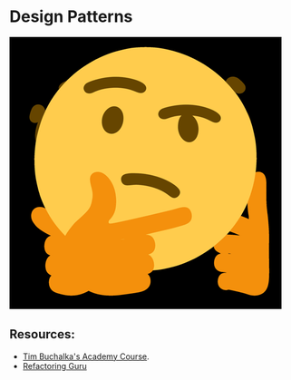 # Design Patterns
![](/Img/thinking.gif)
## Resources:
- [Tim Buchalka's Academy Course](https://www.udemy.com/course/java-design-patterns-course/).
- [Refactoring Guru](https://refactoring.guru/)
